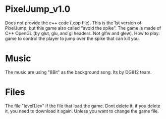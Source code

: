 # PixelJump_v1.0
Does not provide the c++ code (.cpp file).
This is the 1st version of PixelJump, but this game also called "avoid the spike".
The game is made of C++ OpenGL (by glut, glu, and gl headers. Not glfw and glew).
How to play: game to control the player to jump over the spike that can kill you.

# Music
The music are using "8Bit" as the background song. Its by DG812 team.

# Files
The file "level1.lev" if the file that load the game.
Dont delete it, if you delete it, you need to download it again.
Unless you want to change the game file.
